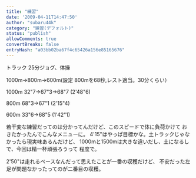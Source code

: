 ```yaml
---
title: "練習"
date: '2009-04-11T14:47:50'
author: "subaru44k"
category: "練習(デフォルト)"
status: "publish"
allowComments: true
convertBreaks: false
entryHash: "a03bb02ba67f4c65426a156e85165676"
---
```

トラック
25分ジョグ、体操

1000m→800m→600m(設定 800mを68秒,レスト適当。30分くらい）

1000m
32"7→67"3→68"7 (2'48"6)

800m
68"3→67"1 (2'15"4)

600m
33"6→68"5 (1'42"1)


若干変な練習だってのは分かってんだけど、このスピードで体に負荷かけて
おきたかったんでこんなメニューに。
4'15"はやっぱ目標かな。土トラックじゃなかったら現実味あるんだけど、
1000mと1500mは大きな違いだし、土になるしで、今回は精一杯頑張ろうって
程度で。

2'50"は走れるペースなんだって思えたことが一番の収穫だけど、
不安だった左足が問題なかったってのが二番目の収穫。
